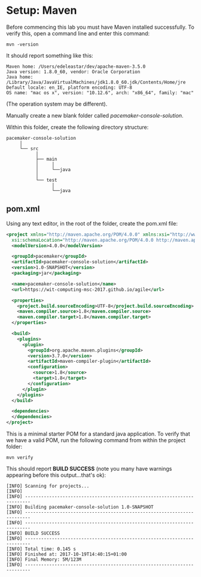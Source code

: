 # Setup: Maven

Before commencing this lab you must have Maven installed successfully. To verify this, open a command line and enter this command:

~~~
mvn -version
~~~

It should report something like this:

~~~
Maven home: /Users/edeleastar/dev/apache-maven-3.5.0
Java version: 1.8.0_60, vendor: Oracle Corporation
Java home: /Library/Java/JavaVirtualMachines/jdk1.8.0_60.jdk/Contents/Home/jre
Default locale: en_IE, platform encoding: UTF-8
OS name: "mac os x", version: "10.12.6", arch: "x86_64", family: "mac"
~~~

(The operation system may be different).

Manually create a new blank folder called *pacemaker-console-solution*. 

Within this folder, create the following directory structure:

~~~
pacemaker-console-solution
     │
     └── src
           │
           ├── main
           │     │ 
           │     └──java
           │
           └── test
                 │
                 └──java
 ~~~


## pom.xml

Using any text editor, in the root of the folder, create the pom.xml file:

~~~xml
<project xmlns="http://maven.apache.org/POM/4.0.0" xmlns:xsi="http://www.w3.org/2001/XMLSchema-instance"
  xsi:schemaLocation="http://maven.apache.org/POM/4.0.0 http://maven.apache.org/xsd/maven-4.0.0.xsd">
  <modelVersion>4.0.0</modelVersion>

  <groupId>pacemaker</groupId>
  <artifactId>pacemaker-console-solution</artifactId>
  <version>1.0-SNAPSHOT</version>
  <packaging>jar</packaging>

  <name>pacemaker-console-solution</name>
  <url>https://wit-computing-msc-2017.github.io/agile</url>

  <properties>
    <project.build.sourceEncoding>UTF-8</project.build.sourceEncoding>
    <maven.compiler.source>1.8</maven.compiler.source>
    <maven.compiler.target>1.8</maven.compiler.target>
  </properties>

  <build>
    <plugins>
      <plugin>
        <groupId>org.apache.maven.plugins</groupId>
        <version>3.7.0</version>
        <artifactId>maven-compiler-plugin</artifactId>
        <configuration>
          <source>1.8</source>
          <target>1.8</target>
        </configuration>
      </plugin>
    </plugins>
  </build>

  <dependencies>
  </dependencies>
</project>
~~~

This is a minimal starter POM for a standard java application. To verify that we have a valid POM, run the following command from within the project folder:

~~~
mvn verify
~~~

This should report **BUILD SUCCESS** (note you many have warnings appearing before this output...that's ok): 

~~~
[INFO] Scanning for projects...
[INFO]
[INFO] ------------------------------------------------------------------------
[INFO] Building pacemaker-console-solution 1.0-SNAPSHOT
[INFO] ------------------------------------------------------------------------
[INFO] ------------------------------------------------------------------------
[INFO] BUILD SUCCESS
[INFO] ------------------------------------------------------------------------
[INFO] Total time: 0.145 s
[INFO] Finished at: 2017-10-19T14:40:15+01:00
[INFO] Final Memory: 5M/123M
[INFO] ------------------------------------------------------------------------

~~~






